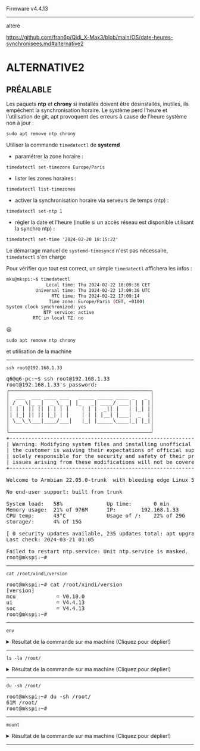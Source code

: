
Firmware v4.4.13

--- 

altéré 

https://github.com/fran6p/Qidi_X-Max3/blob/main/OS/date-heures-synchronisees.md#alternative2

# ALTERNATIVE2

## PRÉALABLE

Les paquets **ntp** et **chrony** si installés doivent être désinstallés, inutiles, ils empêchent la synchronisation horaire. Le système perd l'heure et l'utilisation de git, apt provoquent des erreurs à cause de l'heure système non à jour :

```
sudo apt remove ntp chrony
```

Utiliser la commande `timedatectl` de **systemd**
- paramétrer la zone horaire :
```
timedatectl set-timezone Europe/Paris
```
- lister les zones horaires :
```
timedatectl list-timezones
```
- activer la synchronisation horaire via serveurs de temps (ntp) :
```
timedatectl set-ntp 1
```
- régler la date  et l'heure (inutile si un accès réseau est disponible utilisant la synchro ntp) :
```
timedatectl set-time '2024-02-20 18:15:22'
```

Le démarrage manuel de `systemd-timesyncd` n'est pas nécessaire, `timedatectl` s'en charge 

Pour vérifier que tout est correct, un simple `timedatectl` affichera les infos :
```bash
mks@mkspi:~$ timedatectl
               Local time: Thu 2024-02-22 18:09:36 CET
           Universal time: Thu 2024-02-22 17:09:36 UTC
                 RTC time: Thu 2024-02-22 17:09:14
                Time zone: Europe/Paris (CET, +0100)
System clock synchronized: yes
              NTP service: active
          RTC in local TZ: no
```

:smiley:


~~~
sudo apt remove ntp chrony
~~~

et utilisation de la machine

---

~~~
ssh root@192.168.1.33
~~~
<pre>
q6@q6-pc:~$ ssh root@192.168.1.33
root@192.168.1.33's password: 
┌─────────────────────────────────────────────┐
│  ___  ___ ____ ___   _____ _____ ____ _   _ │
│ / _ \|_ _|  _ \_ _| |_   _| ____/ ___| | | |│
│| | | || || | | | |    | | |  _|| |   | |_| |│
│| |_| || || |_| | |    | | | |__| |___|  _  |│
│ \__\_\___|____/___|   |_| |_____\____|_| |_|│
│                                             │
└─────────────────────────────────────────────┘
+-------------------------------------------------------------------------------+
| Warning: Modifying system files and installing unofficial plugins means that  |
| the customer is waiving their expectations of official support. They will be  |
| solely responsible for the security and safety of their printer. Any firmware |
| issues arising from these modifications will not be covered under warranty.   |
+-------------------------------------------------------------------------------+

Welcome to Armbian 22.05.0-trunk  with bleeding edge Linux 5.16.20-rockchip64

No end-user support: built from trunk

System load:   58%           	Up time:       0 min	
Memory usage:  21% of 976M   	IP:	       192.168.1.33
CPU temp:      43°C           	Usage of /:    22% of 29G    	
storage/:      4% of 15G    	

[ 0 security updates available, 235 updates total: apt upgrade ]
Last check: 2024-03-21 01:05

Failed to restart ntp.service: Unit ntp.service is masked.
root@mkspi:~#
</pre>

---

~~~
cat /root/xindi/version
~~~
<pre>
root@mkspi:~# cat /root/xindi/version
[version]
mcu             = V0.10.0
ui              = V4.4.13
soc             = V4.4.13
root@mkspi:~#
</pre>

---

~~~
env
~~~
<details>
 <summary>Résultat de la commande sur ma machine (Cliquez pour déplier!)</summary>
<pre>
root@mkspi:~# env
SHELL=/usr/bin/bash
LANGUAGE=en_US.UTF-8
PWD=/root
LOGNAME=root
XDG_SESSION_TYPE=tty
HOME=/root
LANG=en_US.UTF-8
SSH_CONNECTION=192.168.1.10 48224 192.168.1.33 22
XDG_SESSION_CLASS=user
TERM=xterm-256color
USER=root
SHLVL=1
LC_MESSAGES=en_US.UTF-8
XDG_SESSION_ID=2
XDG_RUNTIME_DIR=/run/user/0
SSH_CLIENT=192.168.1.10 48224 22
LC_ALL=en_US.UTF-8
PATH=/usr/local/sbin:/usr/local/bin:/usr/sbin:/usr/bin:/sbin:/bin
MAIL=/var/mail/root
SSH_TTY=/dev/pts/2
_=/usr/bin/env
root@mkspi:~#
</pre>
</details>

---


~~~
ls -la /root/
~~~
<details>
 <summary>Résultat de la commande sur ma machine (Cliquez pour déplier!)</summary>
<pre>
root@mkspi:~# ls -la /root/
10-armbian-header        .gitconfig               old_config.ini           .viminfo
40-usb_modeswitch.rules  .gnupg/                  run.txt                  .wget-hsts
800_480.tft.bak          hid-flash                STM32_HID_Bootloader/    .wpa_cli_history
Adaptive_Mesh.cfg        klipper.bin              sysctl.conf              www/
.bash_history            .local/                  tenda/                   .Xauthority
.bashrc                  merge.awk                timeup.sh                xindi/
.cache/                  merge.py                 uart                     .zshrc
.config/                 new_config.ini           uart-230400              
config.mksini            .oh-my-zsh/              udp_server               
root@mkspi:~#
</pre>
</details>

---

~~~
du -sh /root/
~~~
<pre>
root@mkspi:~# du -sh /root/
61M	/root/
root@mkspi:~#
</pre>

---

~~~
mount
~~~
<details>
 <summary>Résultat de la commande sur ma machine (Cliquez pour déplier!)</summary>
<pre>
root@mkspi:~# mount
sysfs on /sys type sysfs (rw,nosuid,nodev,noexec,relatime)
proc on /proc type proc (rw,nosuid,nodev,noexec,relatime)
udev on /dev type devtmpfs (rw,nosuid,relatime,size=426036k,nr_inodes=106509,mode=755)
devpts on /dev/pts type devpts (rw,nosuid,noexec,relatime,gid=5,mode=620,ptmxmode=000)
tmpfs on /run type tmpfs (rw,nosuid,noexec,relatime,size=99980k,mode=755)
/dev/mmcblk1p2 on / type ext4 (rw,noatime,errors=remount-ro,commit=1)
securityfs on /sys/kernel/security type securityfs (rw,nosuid,nodev,noexec,relatime)
tmpfs on /dev/shm type tmpfs (rw,nosuid,nodev)
tmpfs on /run/lock type tmpfs (rw,nosuid,nodev,noexec,relatime,size=5120k)
tmpfs on /sys/fs/cgroup type tmpfs (ro,nosuid,nodev,noexec,mode=755)
cgroup2 on /sys/fs/cgroup/unified type cgroup2 (rw,nosuid,nodev,noexec,relatime,nsdelegate)
cgroup on /sys/fs/cgroup/systemd type cgroup (rw,nosuid,nodev,noexec,relatime,xattr,name=systemd)
pstore on /sys/fs/pstore type pstore (rw,nosuid,nodev,noexec,relatime)
bpf on /sys/fs/bpf type bpf (rw,nosuid,nodev,noexec,relatime,mode=700)
cgroup on /sys/fs/cgroup/net_cls,net_prio type cgroup (rw,nosuid,nodev,noexec,relatime,net_cls,net_prio)
cgroup on /sys/fs/cgroup/cpu,cpuacct type cgroup (rw,nosuid,nodev,noexec,relatime,cpu,cpuacct)
cgroup on /sys/fs/cgroup/freezer type cgroup (rw,nosuid,nodev,noexec,relatime,freezer)
cgroup on /sys/fs/cgroup/blkio type cgroup (rw,nosuid,nodev,noexec,relatime,blkio)
cgroup on /sys/fs/cgroup/perf_event type cgroup (rw,nosuid,nodev,noexec,relatime,perf_event)
cgroup on /sys/fs/cgroup/cpuset type cgroup (rw,nosuid,nodev,noexec,relatime,cpuset)
cgroup on /sys/fs/cgroup/memory type cgroup (rw,nosuid,nodev,noexec,relatime,memory)
cgroup on /sys/fs/cgroup/rdma type cgroup (rw,nosuid,nodev,noexec,relatime,rdma)
cgroup on /sys/fs/cgroup/devices type cgroup (rw,nosuid,nodev,noexec,relatime,devices)
cgroup on /sys/fs/cgroup/hugetlb type cgroup (rw,nosuid,nodev,noexec,relatime,hugetlb)
cgroup on /sys/fs/cgroup/pids type cgroup (rw,nosuid,nodev,noexec,relatime,pids)
systemd-1 on /proc/sys/fs/binfmt_misc type autofs (rw,relatime,fd=25,pgrp=1,timeout=0,minproto=5,maxproto=5,direct)
mqueue on /dev/mqueue type mqueue (rw,relatime)
hugetlbfs on /dev/hugepages type hugetlbfs (rw,relatime,pagesize=2M)
debugfs on /sys/kernel/debug type debugfs (rw,relatime)
fusectl on /sys/fs/fuse/connections type fusectl (rw,relatime)
configfs on /sys/kernel/config type configfs (rw,relatime)
tmpfs on /tmp type tmpfs (rw,nosuid,relatime)
/dev/mmcblk1p1 on /boot type vfat (rw,relatime,fmask=0022,dmask=0022,codepage=437,iocharset=iso8859-1,shortname=mixed,utf8,errors=remount-ro)
/dev/mmcblk1p2 on /var/log.hdd type ext4 (rw,noatime,errors=remount-ro,commit=1)
/dev/zram1 on /var/log type ext4 (rw,relatime,discard)
tracefs on /sys/kernel/debug/tracing type tracefs (rw,relatime)
/dev/sda1 on /home/mks/gcode_files/sda1 type vfat (rw,nosuid,nodev,noexec,relatime,gid=100,fmask=0111,dmask=0000,allow_utime=0022,codepage=437,iocharset=iso8859-1,shortname=mixed,utf8,flush,errors=remount-ro)
tmpfs on /run/user/0 type tmpfs (rw,nosuid,nodev,relatime,size=99976k,mode=700)
root@mkspi:~# 
</pre>
</details>

---


<!-- Template 1 -->
<!--

~~~

~~~
<pre>

</pre>

---

-->

<!-- Template 1 -->
<!--

~~~

~~~
<pre>

</pre>

---

-->

<!-- Template 2 -->
<!--

~~~
<details>
 <summary>Résultat de la commande sur ma machine (Cliquez pour déplier!)</summary>
<pre>

</pre>
</details>

---
-->



